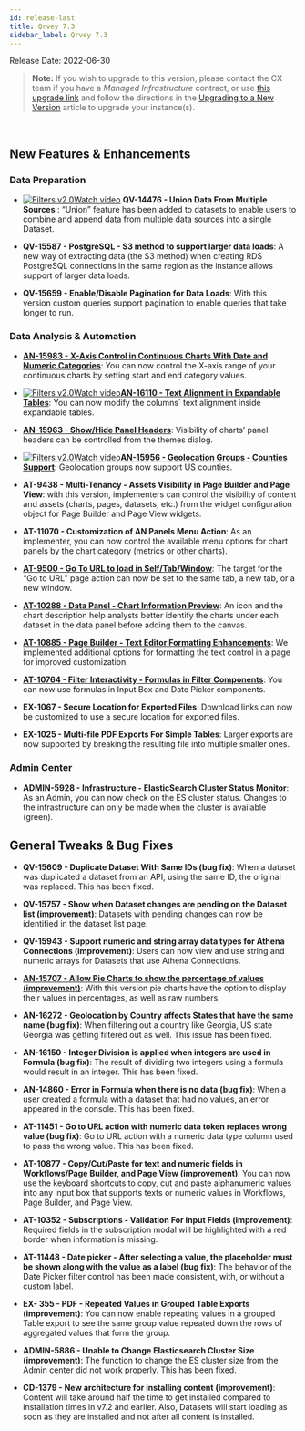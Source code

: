 ```yaml
---
id: release-last
title: Qrvey 7.3
sidebar_label: Qrvey 7.3
---
```

<div style={{textAlign: "justify"}}>

Release Date: 2022-06-30
 
>**Note:** If you wish to upgrade to this version, please contact the CX team if you have a *Managed Infrastructure* contract, or use <a href="https://qrvey-autodeployapp.s3.amazonaws.com/autodeployappCloudformation-enterprise-7.3.json" target="_blank">this upgrade link</a> and follow the directions in the <a href="/docs/get-started/upgrading-new-version" target="_blank">Upgrading to a New Version</a> article to upgrade your instance(s). 
<br/>
 
## New Features & Enhancements
 
### Data Preparation
* <a href="/docs/video-training/release/version-7.3#union-data-from-multiple-sources" target="_blank" className="tooltip"><img alt="Filters v2.0" src="https://s3.amazonaws.com/cdn.qrvey.com/documentation_assets/release-notes/video_icon.png#thumbnail-20" className="video-icon-png" /><span className="tooltiptext">Watch video</span></a> <strong>QV-14476 - Union Data From Multiple Sources</strong> : “Union” feature has been added to datasets to enable users to combine and append data from multiple data sources into a single Dataset.

* **QV-15587 - PostgreSQL - S3 method to support larger data loads**: A new way of extracting data (the S3 method) when creating RDS PostgreSQL connections in the same region as the instance allows support of larger data loads.

* **QV-15659 - Enable/Disable Pagination for Data Loads**: With this version custom queries support pagination to enable queries that take longer to run.


### Data Analysis & Automation

* <strong><a href="/docs/ui-docs/chart-builder/discrete-continuous-values#continuous-dates" target="_blank">AN-15983 - X-Axis Control in Continuous Charts With Date and Numeric Categories</a></strong>: You can now control the X-axis range of your continuous charts by setting start and end category values. 

* <a href="/docs/video-training/release/version-7.3#expandable-table-alignment" target="_blank" className="tooltip"><img alt="Filters v2.0" src="https://s3.amazonaws.com/cdn.qrvey.com/documentation_assets/release-notes/video_icon.png#thumbnail-20" className="video-icon-png" /><span className="tooltiptext">Watch video</span></a><strong><a href="/docs/ui-docs/dataviews/chart-types/expandable-table#styles" target="_blank">AN-16110 - Text Alignment in Expandable Tables</a></strong>: You can now modify the columns´ text alignment inside expandable tables.

* <strong><a href="/docs/ui-docs/chart-builder/setting-chart-styles#managing-themes" target="_blank">AN-15963 - Show/Hide Panel Headers</a></strong>: Visibility of charts’ panel headers can be controlled from the themes dialog.

* <a href="/docs/video-training/release/version-7.3#counties-support-in-geolocation-groups" target="_blank" className="tooltip"><img alt="Filters v2.0" src="https://s3.amazonaws.com/cdn.qrvey.com/documentation_assets/release-notes/video_icon.png#thumbnail-20" className="video-icon-png" /><span className="tooltiptext">Watch video</span></a><strong><a href="/docs/ui-docs/datasets/#setting-up-geolocation-groups" target="_blank">AN-15956 - Geolocation Groups - Counties Support</a></strong>: Geolocation groups now support US counties. 

* **AT-9438 - Multi-Tenancy - Assets Visibility in Page Builder and Page View**: with this version, implementers can control the visibility of content and assets (charts, pages, datasets, etc.) from the widget configuration object for Page Builder and Page View widgets.


* **AT-11070 - Customization of AN Panels Menu Action**: As an implementer, you can now control the available menu options for chart panels by the chart category (metrics or other charts).

* <strong><a href="/docs/ui-docs/builders/pages_actions" target="_blank">AT-9500 - Go To URL to load in Self/Tab/Window</a></strong>: The target for the “Go to URL” page action can now be set to the same tab, a new tab, or a new window.

* <strong><a href="/docs/ui-docs/builders/pages#canvas-layout" target="_blank">AT-10288 - Data Panel - Chart Information Preview</a></strong>: An icon and the chart description help analysts better identify the charts under each dataset in the data panel before adding them to the canvas.

* <strong><a href="/docs/ui-docs/builders/pages#text-box" target="_blank">AT-10885 - Page Builder - Text Editor Formatting Enhancements</a></strong>: We implemented additional options for formatting the text control in a page for improved customization.

* <strong><a href="/docs/ui-docs/filtering-data/working-with-filters#free-standing-filter-controls" target="_blank">AT-10764 - Filter Interactivity - Formulas in Filter Components</a></strong>: You can now use formulas in Input Box and Date Picker components.

* **EX-1067 - Secure Location for Exported Files**: Download links can now be customized to use a secure location for exported files.

* **EX-1025 - Multi-file PDF Exports For Simple Tables**: Larger exports are now supported by breaking the resulting file into multiple smaller ones. 

### Admin Center

* **ADMIN-5928 - Infrastructure - ElasticSearch Cluster Status Monitor**: As an Admin, you can now check on the ES cluster status. Changes to the infrastructure can only be made when the cluster is available (green).


## General Tweaks & Bug Fixes

* **QV-15609 - Duplicate Dataset With Same IDs (bug fix)**: When a dataset was duplicated a dataset from an API, using the same ID, the original was replaced. This has been fixed.

* **QV-15757 - Show when Dataset changes are pending on the Dataset list (improvement)**: Datasets with pending changes can now be identified in the dataset list page.

* **QV-15943 - Support numeric and string array data types for Athena Connections (improvement)**: Users can now view and use string and numeric arrays for Datasets that use Athena Connections.

* <strong><a href="/docs/ui-docs/dataviews/chart-types/pie-charts#styles" target="_blank">AN-15707 - Allow Pie Charts to show the percentage of values (improvement)</a></strong>: With this version pie charts have the option to display their values in percentages, as well as raw numbers.

* **AN-16272 - Geolocation by Country affects States that have the same name (bug fix)**: When filtering out a country like Georgia, US state Georgia was getting filtered out as well. This issue has been fixed.

* **AN-16150 - Integer Division is applied when integers are used in Formula (bug fix)**: The result of dividing two integers using a formula would result in an integer. This has been fixed.

* **AN-14860 - Error in Formula when there is no data (bug fix)**: When a user created a formula with a dataset that had no values, an error appeared in the console. This has been fixed.

* **AT-11451 - Go to URL action with numeric data token replaces wrong value (bug fix)**: Go to URL action with a numeric data type column used to pass the wrong value. This has been fixed.

* **AT-10877 - Copy/Cut/Paste for text and numeric fields in Workflows/Page Builder, and Page View (improvement)**: You can now use the keyboard shortcuts to copy, cut and paste alphanumeric values into any input box that supports texts or numeric values in Workflows, Page Builder, and Page View.

* **AT-10352 - Subscriptions - Validation For Input Fields (improvement)**: Required fields in the subscription modal will be highlighted with a red border when information is missing.

* **AT-11448 - Date picker - After selecting a value, the placeholder must be shown along with the value as a label (bug fix)**: The behavior of the Date Picker filter control has been made consistent, with, or without a custom label.

* **EX- 355 - PDF - Repeated Values in Grouped Table Exports (improvement)**: You can now enable repeating values in a grouped Table export to see the same group value repeated down the rows of aggregated values that form the group.

* **ADMIN-5886 - Unable to Change Elasticsearch Cluster Size (improvement)**: The function to change the ES cluster size from the Admin center did not work properly. This has been fixed.

* **CD-1379 - New architecture for installing content (improvement)**: Content will take around half the time to get installed compared to installation times in v7.2 and earlier. Also, Datasets will start loading as soon as they are installed and not after all content is installed.


</div>